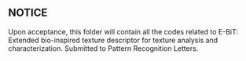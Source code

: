 NOTICE
------

Upon acceptance, this folder will contain all the codes related to E-BiT: Extended bio-inspired texture descriptor for texture analysis and characterization. 
Submitted to Pattern Recognition Letters.
